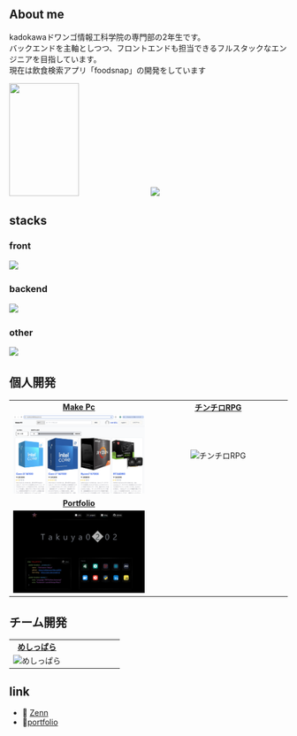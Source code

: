 ## About me
kadokawaドワンゴ情報工科学院の専門部の2年生です。<br>
バックエンドを主軸としつつ、フロントエンドも担当できるフルスタックなエンジニアを目指しています。<br>
現在は飲食検索アプリ「foodsnap」の開発をしています
<p float="left">
  <img width="50%" height="204px" src="https://github-readme-stats.vercel.app/api/top-langs?username=Takuya0202&theme=vue-dark&layout=compact"></img>
  <img width="48%" src="https://github-readme-stats.vercel.app/api?username=Takuya0202&show_icons=true&theme=vue-dark"></img>
</p>

## stacks
### front
![](https://skillicons.dev/icons?i=html,css,js,ts,tailwindcss,react,nextjs,vite)
### backend
![](https://skillicons.dev/icons?i=python,php,java,django,fastapi,laravel,supabase,cloudflare,workers)
### other
![](https://skillicons.dev/icons?i=docker,mysql,postgresql,git,github,markdown,vscode,figma,swagger)

## 個人開発
<table width="100%">
  <tr>
    <td align="center" width="50%">
      <a href="https://github.com/Takuya0202/make_pc" target="_blank"><strong>Make Pc</strong></a>
    </td>
    <td align="center" width="50%">
      <a href="https://github.com/Takuya0202/tintiro_rpg" target="_blank"><strong>チンチロRPG</strong></a>
    </td>
  </tr>
  <tr>
    <td align="center">
      <img src="https://raw.githubusercontent.com/Takuya0202/make_pc/main/readme-images/app/parts/index.png" alt="Make Pc" width="100%"/>
    </td>
    <td align="center">
      <img src="https://raw.githubusercontent.com/Takuya0202/tintiro_rpg/main/readme-images/hard.png" alt="チンチロRPG" width="100%"/>
    </td>
  </tr>
  <tr>
    <td align="center" width="50%">
      <a href="https://github.com/Takuya0202/Takuya0202.github.io" target="_blank"><strong>Portfolio</strong></a>
    </td>
    <td align="center" width="50%"></td>
  </tr>
  <tr>
    <td align="center">
      <img src="https://raw.githubusercontent.com/Takuya0202/Takuya0202.github.io/main/preview.png" alt="Make Pc" width="100%"/>
    </td>
    <td align="center"></td>
  </tr>
</table>

## チーム開発
<table width="100%">
  <tr>
    <td align="center" width="50%">
      <a href="https://github.com/Takuya0202/meshiltupara" target="_blank"><strong>めしっぱら</strong></a>
    </td>
    <td width="50%"></td>
  </tr>
  <tr>
    <td align="center">
      <img src="https://raw.githubusercontent.com/Takuya0202/meshiltupara/main/readme-images/top.png" alt="めしっぱら" width="100%"/>
    </td>
    <td></td>
  </tr>
</table>


## link
- 📝 [Zenn](https://zenn.dev/amethyst)
-  📌[portfolio](https://takuya0202.github.io/)
